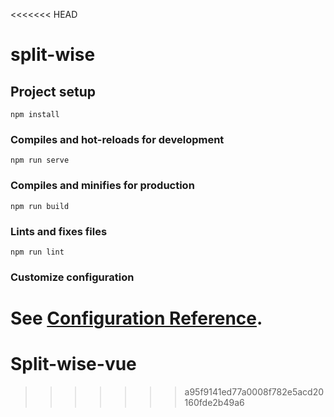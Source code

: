 <<<<<<< HEAD
# split-wise

## Project setup
```
npm install
```

### Compiles and hot-reloads for development
```
npm run serve
```

### Compiles and minifies for production
```
npm run build
```

### Lints and fixes files
```
npm run lint
```

### Customize configuration
See [Configuration Reference](https://cli.vuejs.org/config/).
=======
# Split-wise-vue

>>>>>>> a95f9141ed77a0008f782e5acd20160fde2b49a6
